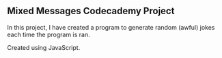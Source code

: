## Mixed Messages Codecademy Project

In this project, I have created a program to generate random (awful) jokes each time the program is ran.

Created using JavaScript.

